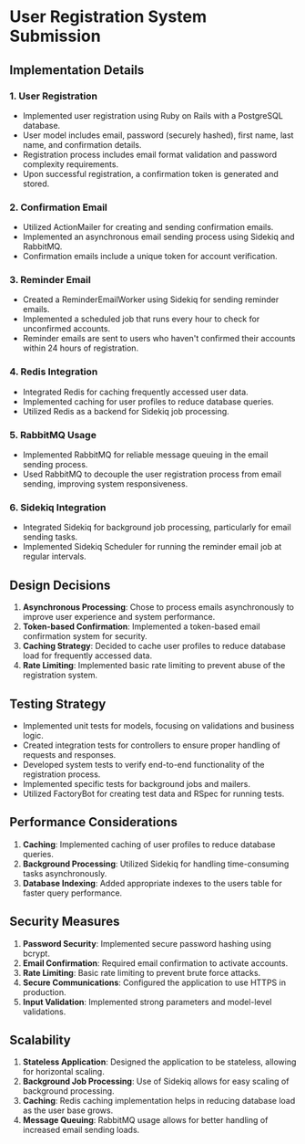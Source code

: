 # User Registration System Submission

## Implementation Details

### 1. User Registration
- Implemented user registration using Ruby on Rails with a PostgreSQL database.
- User model includes email, password (securely hashed), first name, last name, and confirmation details.
- Registration process includes email format validation and password complexity requirements.
- Upon successful registration, a confirmation token is generated and stored.

### 2. Confirmation Email
- Utilized ActionMailer for creating and sending confirmation emails.
- Implemented an asynchronous email sending process using Sidekiq and RabbitMQ.
- Confirmation emails include a unique token for account verification.

### 3. Reminder Email
- Created a ReminderEmailWorker using Sidekiq for sending reminder emails.
- Implemented a scheduled job that runs every hour to check for unconfirmed accounts.
- Reminder emails are sent to users who haven't confirmed their accounts within 24 hours of registration.

### 4. Redis Integration
- Integrated Redis for caching frequently accessed user data.
- Implemented caching for user profiles to reduce database queries.
- Utilized Redis as a backend for Sidekiq job processing.

### 5. RabbitMQ Usage
- Implemented RabbitMQ for reliable message queuing in the email sending process.
- Used RabbitMQ to decouple the user registration process from email sending, improving system responsiveness.

### 6. Sidekiq Integration
- Integrated Sidekiq for background job processing, particularly for email sending tasks.
- Implemented Sidekiq Scheduler for running the reminder email job at regular intervals.

## Design Decisions

1. **Asynchronous Processing**: Chose to process emails asynchronously to improve user experience and system performance.
2. **Token-based Confirmation**: Implemented a token-based email confirmation system for security.
3. **Caching Strategy**: Decided to cache user profiles to reduce database load for frequently accessed data.
4. **Rate Limiting**: Implemented basic rate limiting to prevent abuse of the registration system.

## Testing Strategy

- Implemented unit tests for models, focusing on validations and business logic.
- Created integration tests for controllers to ensure proper handling of requests and responses.
- Developed system tests to verify end-to-end functionality of the registration process.
- Implemented specific tests for background jobs and mailers.
- Utilized FactoryBot for creating test data and RSpec for running tests.

## Performance Considerations

1. **Caching**: Implemented caching of user profiles to reduce database queries.
2. **Background Processing**: Utilized Sidekiq for handling time-consuming tasks asynchronously.
3. **Database Indexing**: Added appropriate indexes to the users table for faster query performance.

## Security Measures

1. **Password Security**: Implemented secure password hashing using bcrypt.
2. **Email Confirmation**: Required email confirmation to activate accounts.
3. **Rate Limiting**: Basic rate limiting to prevent brute force attacks.
4. **Secure Communications**: Configured the application to use HTTPS in production.
5. **Input Validation**: Implemented strong parameters and model-level validations.

## Scalability

1. **Stateless Application**: Designed the application to be stateless, allowing for horizontal scaling.
2. **Background Job Processing**: Use of Sidekiq allows for easy scaling of background processing.
3. **Caching**: Redis caching implementation helps in reducing database load as the user base grows.
4. **Message Queuing**: RabbitMQ usage allows for better handling of increased email sending loads.
